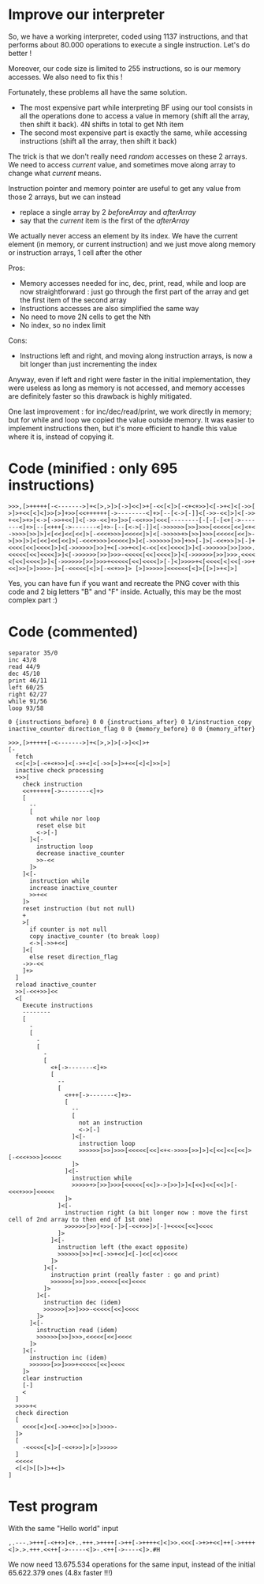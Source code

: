 # Improve our interpreter

So, we have a working interpreter, coded using 1137 instructions, and that performs about 80.000 operations to execute a single instruction. Let's do better !

Moreover, our code size is limited to 255 instructions, so is our memory accesses. We also need to fix this !

Fortunately, these problems all have the same solution.
* The most expensive part while interpreting BF using our tool consists in all the operations done to access a value in memory (shift all the array, then shift it back). 4N shifts in total to get Nth item
* The second most expensive part is exactly the same, while accessing instructions (shift all the array, then shift it back)

The trick is that we don't really need *random* accesses on these 2 arrays. We need to access *current* value, and sometimes move along array to change what *current* means.

Instruction pointer and memory pointer are useful to get any value from those 2 arrays, but we can instead
* replace a single array by 2 _beforeArray_ and _afterArray_
* say that the *current* item is the first of the _afterArray_

We actually never access an element by its index. We have the current element (in memory, or current instruction) and we just move along memory or instruction arrays, 1 cell after the other

Pros:
* Memory accesses needed for inc, dec, print, read, while and loop are now straightforward : just go through the first part of the array and get the first item of the second array
* Instructions accesses are also simplified the same way
* No need to move 2N cells to get the Nth
* No index, so no index limit

Cons:
* Instructions left and right, and moving along instruction arrays, is now a bit longer than just incrementing the index

Anyway, even if left and right were faster in the initial implementation, they were useless as long as memory is not accessed, and memory accesses are definitely faster so this drawback is highly mitigated.

One last improvement : for inc/dec/read/print, we work directly in memory; but for while and loop we copied the value outside memory. It was easier to implement instructions then, but it's more efficient to handle this value where it is, instead of copying it.

# Code (minified : only 695 instructions)

```
>>>,[>+++++[-<------->]+<[>,>]>[->]<<]>+[-<<[<]>[-<+<+>>]<[->+<]<[->>[
>]>+<<[<]<]>>[>]+>>[<<++++++[->--------<]+>[--[<->[-]]<[->>-<<]>]<[->>
+<<]>+>[<->[->>+<<]]<[->>-<<]+>]>>[-<<+>>]<<<[--------[-[-[-[<+[->----
---<]+>[--[<+++[->-------<]+>-[--[<->[-]]<[->>>>>>[>>]>>>[<<<<<[<<]<+<
->>>>[>>]>]<[<<]<<[<<]>[-<<<+>>>]<<<<<]>]<[->>>>>+>[>>]>>>[<<<<<[<<]>-
>[>>]>]<[<<]<<[<<]>[-<<<+>>>]<<<<<]>]<[->>>>>>[>>]+>>[-]>[-<<+>>]>[-]+
<<<<[<<]<<<<]>]<[->>>>>>[>>]+<[->>+<<]<-<<[<<]<<<<]>]<[->>>>>>[>>]>>>.
<<<<<[<<]<<<<]>]<[->>>>>>[>>]>>>-<<<<<[<<]<<<<]>]<[->>>>>>[>>]>>>,<<<<
<[<<]<<<<]>]<[->>>>>>[>>]>>>+<<<<<[<<]<<<<]>[-]<]>>>>+<[<<<<[<]<<[->>+
<<]>>[>]>>>>-]>[-<<<<<[<]>[-<<+>>]> [>]>>>>>]<<<<<<[<]>[[>]>+<]>]
```

Yes, you can have fun if you want and recreate the PNG cover with this code and 2 big letters "B" and "F" inside. Actually, this may be the most complex part :)

# Code (commented)

```
separator 35/0
inc 43/8
read 44/9
dec 45/10
print 46/11
left 60/25
right 62/27
while 91/56
loop 93/58

0 {instructions_before} 0 0 {instructions_after} 0 1/instruction_copy inactive_counter direction_flag 0 0 {memory_before} 0 0 {memory_after}

>>>,[>+++++[-<------->]+<[>,>]>[->]<<]>+
[-
  fetch
  <<[<]>[-<+<+>>]<[->+<]<[->>[>]>+<<[<]<]>>[>]
  inactive check processing
  +>>[
    check instruction
    <<++++++[->--------<]+>
    [
      --
      [
        not while nor loop
        reset else bit
        <->[-]
      ]<[-
        instruction loop
        decrease inactive_counter
        >>-<<
      ]>
    ]<[-
      instruction while
      increase inactive_counter
      >>+<<
    ]>
    reset instruction (but not null)
    +
    >[
      if counter is not null
      copy inactive_counter (to break loop)
      <->[->>+<<]
    ]<[
      else reset direction_flag
    ->>-<<
    ]+>
  ]
  reload inactive_counter
  >>[-<<+>>]<<
  <[
    Execute instructions
    --------
    [
      -
      [
        -
        [
          -
          [
            <+[->-------<]+>
            [
              --
              [
                <+++[->-------<]+>-
                [
                  --
                  [
                    not an instruction
                    <->[-]
                  ]<[-
                    instruction loop
                    >>>>>>[>>]>>>[<<<<<[<<]<+<->>>>[>>]>]<[<<]<<[<<]>[-<<<+>>>]<<<<<
                  ]>
                ]<[-
                  instruction while
                  >>>>>+>[>>]>>>[<<<<<[<<]>->[>>]>]<[<<]<<[<<]>[-<<<+>>>]<<<<<
                ]>
              ]<[-
                instruction right (a bit longer now : move the first cell of 2nd array to then end of 1st one)
                >>>>>>[>>]+>>[-]>[-<<+>>]>[-]+<<<<[<<]<<<<
              ]>
            ]<[-
              instruction left (the exact opposite)
              >>>>>>[>>]+<[->>+<<]<[-]<<[<<]<<<<
            ]>
          ]<[-
            instruction print (really faster : go and print)
            >>>>>>[>>]>>>.<<<<<[<<]<<<<
          ]>
        ]<[-
          instruction dec (idem)
          >>>>>>[>>]>>>-<<<<<[<<]<<<<
        ]>
      ]<[-
        instruction read (idem)
        >>>>>>[>>]>>>,<<<<<[<<]<<<<
      ]>
    ]<[-
      instruction inc (idem)
      >>>>>>[>>]>>>+<<<<<[<<]<<<<
    ]>
    clear instruction
    [-]
    <
  ]
  >>>>+<
  check direction
  [
    <<<<[<]<<[->>+<<]>>[>]>>>>-
  ]>
  [
    -<<<<<[<]>[-<<+>>]>[>]>>>>>
  ]
  <<<<<
  <[<]>[[>]>+<]>
]
```

# Test program

With the same "Hello world" input

```
,.---.>+++[-<++>]<+..+++.>++++[->++[->++++<]<]>>.<<<[->+>+<<]++[->++++<]>.>.+++.<<++[->-----<]>-.<++[->----<]>.#H
```

We now need 13.675.534 operations for the same input, instead of the initial 65.622.379 ones (4.8x faster !!!)
